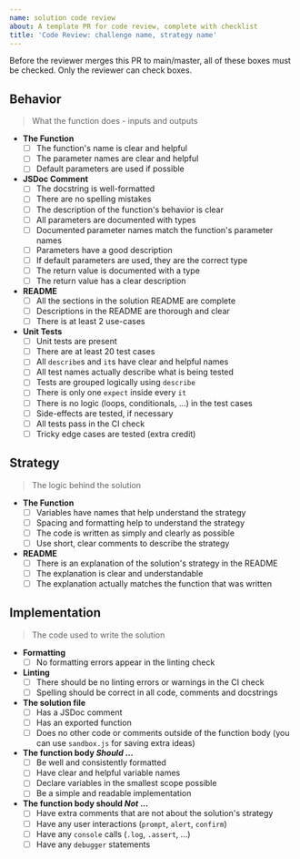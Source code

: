 ```yaml
---
name: solution code review
about: A template PR for code review, complete with checklist
title: 'Code Review: challenge name, strategy name'
---
```


<!--
  make this PR easy to find:

  - assign: yourself
  - labels: challenge-name, strategy-name
  - request a review
-->

Before the reviewer merges this PR to main/master, all of these boxes must be checked. Only the reviewer can check boxes.

## Behavior

> What the function does - inputs and outputs

- **The Function**
  - [ ] The function's name is clear and helpful
  - [ ] The parameter names are clear and helpful
  - [ ] Default parameters are used if possible
- **JSDoc Comment**
  - [ ] The docstring is well-formatted
  - [ ] There are no spelling mistakes
  - [ ] The description of the function's behavior is clear
  - [ ] All parameters are documented with types
  - [ ] Documented parameter names match the function's parameter names
  - [ ] Parameters have a good description
  - [ ] If default parameters are used, they are the correct type
  - [ ] The return value is documented with a type
  - [ ] The return value has a clear description
- **README**
  - [ ] All the sections in the solution README are complete
  - [ ] Descriptions in the README are thorough and clear
  - [ ] There is at least 2 use-cases
- **Unit Tests**
  - [ ] Unit tests are present
  - [ ] There are at least 20 test cases
  - [ ] All `describe`s and `it`s have clear and helpful names
  - [ ] All test names actually describe what is being tested
  - [ ] Tests are grouped logically using `describe`
  - [ ] There is only one `expect` inside every `it`
  - [ ] There is no logic (loops, conditionals, ...) in the test cases
  - [ ] Side-effects are tested, if necessary
  - [ ] All tests pass in the CI check
  - [ ] Tricky edge cases are tested (extra credit)

## Strategy

> The logic behind the solution

- **The Function**
  - [ ] Variables have names that help understand the strategy
  - [ ] Spacing and formatting help to understand the strategy
  - [ ] The code is written as simply and clearly as possible
  - [ ] Use short, clear comments to describe the strategy
- **README**
  - [ ] There is an explanation of the solution's strategy in the README
  - [ ] The explanation is clear and understandable
  - [ ] The explanation actually matches the function that was written

## Implementation

> The code used to write the solution

- **Formatting**
  - [ ] No formatting errors appear in the linting check
- **Linting**
  - [ ] There should be no linting errors or warnings in the CI check
  - [ ] Spelling should be correct in all code, comments and docstrings
- **The solution file**
  - [ ] Has a JSDoc comment
  - [ ] Has an exported function
  - [ ] Does no other code or comments outside of the function body (you can use `sandbox.js` for saving extra ideas)
- **The function body _Should_ ...**
  - [ ] Be well and consistently formatted
  - [ ] Have clear and helpful variable names
  - [ ] Declare variables in the smallest scope possible
  - [ ] Be a simple and readable implementation
- **The function body should _Not_ ...**
  - [ ] Have extra comments that are not about the solution's strategy
  - [ ] Have any user interactions (`prompt`, `alert`, `confirm`)
  - [ ] Have any `console` calls (`.log`, `.assert`, ...)
  - [ ] Have any `debugger` statements
